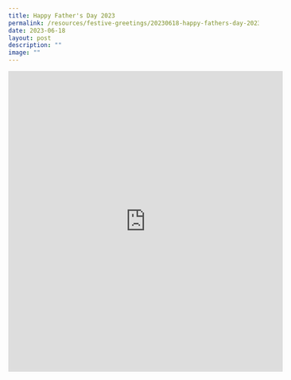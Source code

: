 ```yaml
---
title: Happy Father's Day 2023
permalink: /resources/festive-greetings/20230618-happy-fathers-day-2023/
date: 2023-06-18
layout: post
description: ""
image: ""
---
```

<iframe allow="autoplay; clipboard-write; encrypted-media; picture-in-picture; web-share" allowfullscreen="true" frameborder="0" scrolling="no" style="border:none;overflow:hidden" height="604" width="552" src="https://www.facebook.com/plugins/post.php?href=https%3A%2F%2Fwww.facebook.com%2Falpshealthcaresupplychain%2Fposts%2Fpfbid02Z9tetC7GSapTmACsZnmwoXAziicDmJDa4ZZm1F9eaKd55AKgqjMXZVYG7Z3AyJpDl&amp;width=552&amp;show_text=true&amp;height=604&amp;appId"></iframe>